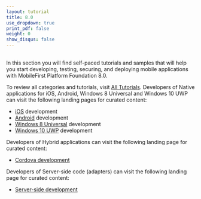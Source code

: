 ```yaml
---
layout: tutorial
title: 8.0
use_dropdown: true
print_pdf: false
weight: 0
show_disqus: false
---
```

<br>
In this section you will find self-paced tutorials and samples that will help you start developing, testing, securing, and deploying mobile applications with MobileFirst Platform Foundation 8.0.

To review all categories and tutorials, visit [All Tutorials](/all-tutorials.md).
Developers of Native applications for iOS, Android, Windows 8 Universal and Windows 10 UWP can visit the following landing pages for curated content:

* [iOS](/ios-tutorials.md) development
* [Android](android-tutorials.md) development
* [Windows 8 Universal](windows-8-tutorials.md) development
* [Windows 10 UWP](windows-8-tutorials.md) development

Developers of Hybrid applications can visit the following landing page for curated content:

* [Cordova development](hybrid-tutorials.md)

Developers of Server-side code (adapters) can visit the following landing page for curated content:

* [Server-side development](server-side-tutorials.md)
